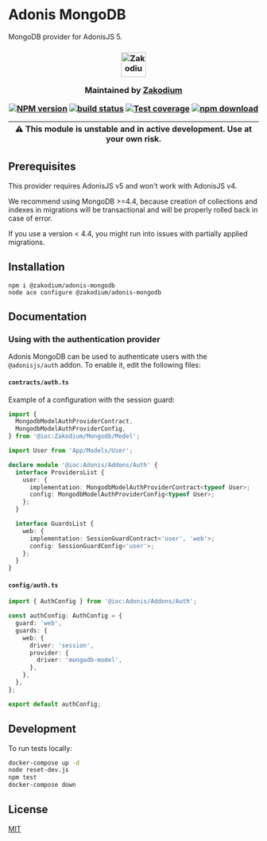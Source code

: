 # Adonis MongoDB

MongoDB provider for AdonisJS 5.

<h3 align="center">

  <a href="https://www.zakodium.com">
    <img src="https://www.zakodium.com/brand/zakodium-logo-white.svg" width="50" alt="Zakodium logo" />
  </a>

  <p>
    Maintained by <a href="https://www.zakodium.com">Zakodium</a>
  </p>

[![NPM version][npm-image]][npm-url]
[![build status][ci-image]][ci-url]
[![Test coverage][codecov-image]][codecov-url]
[![npm download][download-image]][download-url]

| :warning: This module is unstable and in active development. Use at your own risk. |
| ---------------------------------------------------------------------------------- |

</h3>

## Prerequisites

This provider requires AdonisJS v5 and won't work with AdonisJS v4.

We recommend using MongoDB >=4.4, because creation of collections and indexes in
migrations will be transactional and will be properly rolled back in case of error.

If you use a version < 4.4, you might run into issues with partially applied migrations.

## Installation

```console
npm i @zakodium/adonis-mongodb
node ace configure @zakodium/adonis-mongodb
```

## Documentation

### Using with the authentication provider

Adonis MongoDB can be used to authenticate users with the `@adonisjs/auth` addon.
To enable it, edit the following files:

#### `contracts/auth.ts`

Example of a configuration with the session guard:

```ts
import {
  MongodbModelAuthProviderContract,
  MongodbModelAuthProviderConfig,
} from '@ioc:Zakodium/Mongodb/Model';

import User from 'App/Models/User';

declare module '@ioc:Adonis/Addons/Auth' {
  interface ProvidersList {
    user: {
      implementation: MongodbModelAuthProviderContract<typeof User>;
      config: MongodbModelAuthProviderConfig<typeof User>;
    };
  }

  interface GuardsList {
    web: {
      implementation: SessionGuardContract<'user', 'web'>;
      config: SessionGuardConfig<'user'>;
    };
  }
}
```

#### `config/auth.ts`

```ts
import { AuthConfig } from '@ioc:Adonis/Addons/Auth';

const authConfig: AuthConfig = {
  guard: 'web',
  guards: {
    web: {
      driver: 'session',
      provider: {
        driver: 'mongodb-model',
      },
    },
  },
};

export default authConfig;
```

## Development

To run tests locally:

```bash
docker-compose up -d
node reset-dev.js
npm test
docker-compose down
```

## License

[MIT](./LICENSE)

[npm-image]: https://img.shields.io/npm/v/@zakodium/adonis-mongodb.svg
[npm-url]: https://www.npmjs.com/package/@zakodium/adonis-mongodb
[ci-image]: https://github.com/zakodium/adonis-mongodb/workflows/Node.js%20CI/badge.svg?branch=main
[ci-url]: https://github.com/zakodium/adonis-mongodb/actions?query=workflow%3A%22Node.js+CI%22
[codecov-image]: https://img.shields.io/codecov/c/github/zakodium/adonis-mongodb.svg
[codecov-url]: https://codecov.io/gh/zakodium/adonis-mongodb
[download-image]: https://img.shields.io/npm/dm/@zakodium/adonis-mongodb.svg
[download-url]: https://www.npmjs.com/package/@zakodium/adonis-mongodb
